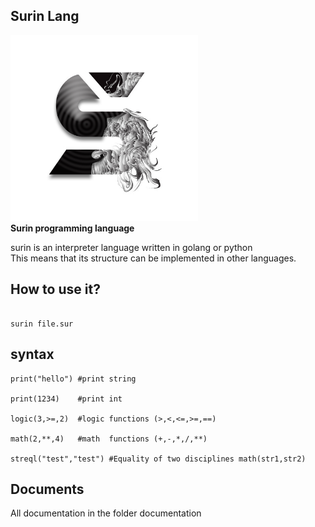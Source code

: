 ## Surin Lang

<img src="https://github.com/HSNHK/surin-lang/blob/master/resources/logo.png" width="300" >
<br>
<b>Surin programming language</b>

surin is an interpreter language written in golang or python
<br>
This means that its structure can be implemented in other languages.


## How to use it?

```

surin file.sur

```
## syntax

```
print("hello") #print string

print(1234)    #print int

logic(3,>=,2)  #logic functions (>,<,<=,>=,==)

math(2,**,4)   #math  functions (+,-,*,/,**)

streql("test","test") #Equality of two disciplines math(str1,str2)

``` 
## Documents

All documentation in the folder documentation